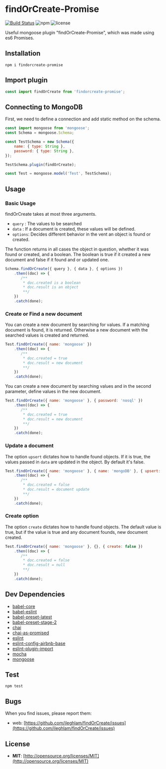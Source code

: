 # findOrCreate-Promise

[![Build Status](https://travis-ci.org/travis-ci/travis-web.svg?branch=master)](https://travis-ci.org/travis-ci/travis-web)
![npm](https://img.shields.io/npm/v/findorcreate-promise.svg)
![license](https://img.shields.io/npm/l/findorcreate-promise.svg)

Useful mongoose plugin "findOrCreate-Promise", which was made using es6 Promises.

## Installation

```
npm i findorcreate-promise
```

## Import plugin


```javascript
const import findOrCreate from 'findorcreate-promise';
```

## Connecting to MongoDB

First, we need to define a connection and add static method on the schema.

```javascript
const import mongoose from 'mongoose';
const Schema = mongoose.Schema;

const TestSchema = new Schema({
    name: { type: String },
    password: { type: String },
});

TestSchema.plugin(findOrCreate);

const Test = mongoose.model('Test', TestSchema);
```

## Usage

### Basic Usage

findOrCreate takes at most three arguments.

* `query` : The values to be searched
* `data` : If a document is created, these values will be defined.
* `options`: Decides different behavior in the vent an object is found or created.

The function returns in all cases the object in question, whether it was found or created, and a boolean.
The boolean is true if it created a new document and false if it found and or updated one.

```javascript
Schema.findOrCreate({ query }, { data }, { options })
    .then((doc) => {
       /**
        * doc.created is a boolean
        * doc.result is an object
        **/
    })
    .catch(done);
```

### Create or Find a new document

You can create a new document by searching for values. If a matching document is found, it is returned.
Otherwise a new document with the searched values is created and returned.

```javascript
Test.findOrCreate({ name: 'mongoose' })
    .then((doc) => {
       /**
        * doc.created = true
        * doc.result = new document
        **/
    })
    .catch(done);
```

You can create a new document by searching values and in the second parameter, define values in the
new document.


```javascript
Test.findOrCreate({ name: 'mongoose' }, { password: 'nosql' })
    .then((doc) => {
       /**
        * doc.created = true
        * doc.result = new document
        **/
    })
    .catch(done);
```

### Update a document


The option `upsert` dictates how to handle found objects. If it is true, the values passed in `data`
are updated in the object. By default it's false.

```javascript
Test.findOrCreate({ name: 'mongoose' }, { name: 'mongoDB' }, { upsert: true })
    .then((doc) => {
       /**
        * doc.created = false
        * doc.result = document update
        **/
    })
    .catch(done);
```

### Create option

The option `create` dictates how to handle found objects. The default value is true, but if the value is true and
any document founds, new document created.

```javascript
Test.findOrCreate({ name: 'mongoose' }, {}, { create: false })
    .then((doc) => {
       /**
        * doc.created = false
        * doc.result = null
        **/
    })
    .catch(done);
```

## Dev Dependencies

* [babel-core](https://github.com/babel/babel/tree/master/packages/babel-core)
* [babel-eslint](https://github.com/babel/babel-eslint)
* [babel-preset-latest](https://github.com/babel/babel/tree/master/packages/babel-preset-latest)
* [babel-preset-stage-2](https://github.com/babel/babel/tree/master/packages/babel-preset-stage-2)
* [chai](https://github.com/chaijs/chai)
* [chai-as-promised](https://github.com/domenic/chai-as-promised)
* [eslint](https://github.com/eslint/eslint)
* [eslint-config-airbnb-base](https://github.com/airbnb/javascript)
* [eslint-plugin-import](https://github.com/benmosher/eslint-plugin-import)
* [mocha](https://github.com/mochajs/mocha)
* [mongoose](https://github.com/Automattic/mongoose)

## Test

```
npm test
```

## Bugs

When you find issues, please report them:

* web: [https://github.com/ileghlam/findOrCreate/issues](https://github.com/ileghlam/findOrCreate/issues)

## License

* __MIT__: [http://opensource.org/licenses/MIT](http://opensource.org/licenses/MIT)